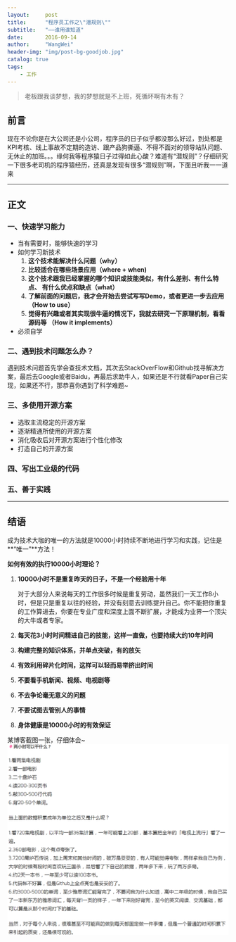 ```yaml
---
layout:     post
title:      "程序员工作之\"潜规则\""
subtitle:   "——谁用谁知道"
date:       2016-09-14
author:     "WangWei"
header-img: "img/post-bg-goodjob.jpg"
catalog: true
tags:
    - 工作
---
```



> 老板跟我谈梦想，我的梦想就是不上班，死循环啊有木有？

## 前言

现在不论你是在大公司还是小公司，程序员的日子似乎都没那么好过，到处都是KPI考核、线上事故不定期的造访、跟产品狗撕逼、不得不面对的领导站队问题、无休止的加班。。。缘何我等程序猿日子过得如此心酸？难道有“潜规则”？仔细研究一下很多老司机的程序猿经历，还真是发现有很多“潜规则”啊，下面且听我一一道来

---

## 正文

### 一、快速学习能力

* 当有需要时，能够快速的学习
* 如何学习新技术
    1.  **这个技术能解决什么问题（why）**
    2.  **比较适合在哪些场景应用（where + when)**
    3.  **这个技术跟我已经掌握的哪个知识或技能类似，有什么差别、有什么特点、 有什么优点和缺点（what）**
    4.  **了解前面的问题后，我才会开始去尝试写写Demo，或者更进一步去应用（How to use）**
    5.  **觉得有兴趣或者其实现很牛逼的情况下，我就去研究一下原理机制，看看源码等 （How it implements）**
* 必须自学

### 二、遇到技术问题怎么办？

遇到技术问题首先学会查技术文档，其次去StackOverFlow和Github找寻解决方案，最后去Google或者Baidu，再最后求助牛人，如果还是不行就看Paper自己实现，如果还不行，那恭喜你遇到了科学难题~

### 三、多使用开源方案
* 选取主流稳定的开源方案
* 逐渐精通所使用的开源方案
* 消化吸收后对开源方案进行个性化修改
* 打造自己的开源方案

### 四、写出工业级的代码

### 五、善于实践
---

## 结语

成为技术大咖的唯一的方法就是10000小时持续不断地进行学习和实践，记住是**“唯一”**方法！

**如何有效的执行10000小时理论？**

1. **10000小时不是重复昨天的日子，不是一个经验用十年**
   
   对于大部分人来说每天的工作很多时候是重复劳动，虽然我们一天工作8小时，但是只是重复以往的经验，并没有刻意去训练提升自己。你不能把你重复的工作算进去，你要在专业广度和深度上面不断扩展，才能成为业界一个顶尖的大牛或者专家。
2. **每天花3小时时间精进自己的技能，这样一直做，也要持续大约10年时间**
3. **构建完整的知识体系，并单点突破，有的放矢**
4. **有效利用碎片化时间，这样可以轻而易举挤出时间**
5. **不要看手机新闻、视频、电视剧等**
6. **不去争论毫无意义的问题**
7. **不要试图去管别人的事情**
8. **身体健康是10000小时的有效保证**

某博客截图一张，仔细体会~
![img](/img/in-post/post-technical-experts/p01.png)
